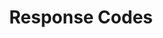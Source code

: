 ---
title: Response Codes
product-type: "connect"
content-type: "api-doc"
order: 4

sections:
  - content: |
      The API will attempt to return [HTTP status codes](http://en.wikipedia.org/wiki/List_of_HTTP_status_codes) for every request.

      {% include developers/api-response-code-table.html %}

  - title: "Error message format"
    anchor: "error-message-formats"
    content: |
      {% assign response-codes = site.data.connect.response-codes %}

      The API will return error messages in JSON format. Some error messages may be returned as strings:

      ```
      {{ site.data.connect.response-codes.general-codes.example-responses.string | remove: "`" }}
      ```

      While others may be JSON objects:

      {{ site.data.connect.response-codes.general-codes.example-responses.object | markdownify }}

  - title: "Error message text"
    anchor: "error-message-text"
    content: |
      The text in error messages will vary by root cause and endpoint.

      Each endpoint section contains a rollup of the errors specific to that endpoint. Refer to the documentation for the endpoint for specifics on errors, their possible causes, and the messages the API will return.

---